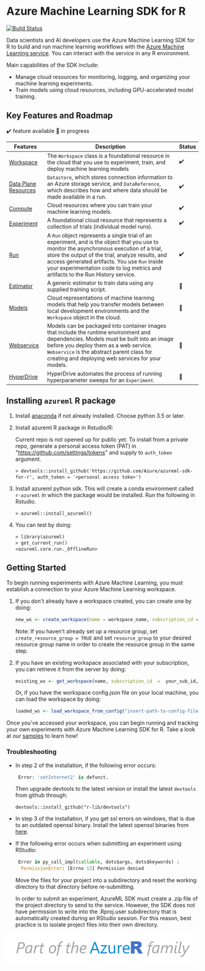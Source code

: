 
# Azure Machine Learning SDK for R

[![Build Status](https://msdata.visualstudio.com/Vienna/_apis/build/status/AzureML-SDK%20R/R%20SDK%20Build?branchName=master)](https://msdata.visualstudio.com/Vienna/_build/latest?definitionId=7523&branchName=master)

Data scientists and AI developers use the Azure Machine Learning SDK for R to build and run machine learning workflows with the  [Azure Machine Learning service](https://docs.microsoft.com/azure/machine-learning/service/overview-what-is-azure-ml). You can interact with the service in any R environment.

Main capabilities of the SDK include:

-   Manage cloud resources for monitoring, logging, and organizing your machine learning experiments.
-   Train models using cloud resources, including GPU-accelerated model training.

## Key Features and Roadmap

:heavy_check_mark: feature available :arrows_counterclockwise: in progress

| Features                                                                                                         | Description                | Status             |
|------------------------------------------------------------------------------------------------------------------|---------------------|---------------------|
[Workspace](https://docs.microsoft.com/python/api/azureml-core/azureml.core.workspace.workspace?view=azure-ml-py)                     | The `Workspace` class is a foundational resource in the cloud that you use to experiment, train, and deploy machine learning models | :heavy_check_mark: |                     |
[Data Plane Resources](https://docs.microsoft.com/en-us/python/api/azureml-core/azureml.data?view=azure-ml-py)     | `Datastore`, which stores connection information to an Azure storage service, and `DataReference`, which describes how and where data should be made available in a run. | :heavy_check_mark: |
[Compute](https://docs.microsoft.com/python/api/overview/azure/ml/intro?view=azure-ml-py#computetarget-runconfiguration-and-scriptrunconfig) | Cloud resources where you can train your machine learning models.| :heavy_check_mark: |
[Experiment](https://docs.microsoft.com/python/api/overview/azure/ml/intro?view=azure-ml-py#experiment) | A foundational cloud resource that represents a collection of trials (individual model runs).| :heavy_check_mark: |
[Run](https://docs.microsoft.com/python/api/overview/azure/ml/intro?view=azure-ml-py#run) | A `Run` object represents a single trial of an experiment, and is the object that you use to monitor the asynchronous execution of a trial, store the output of the trial, analyze results, and access generated artifacts. You use `Run` inside your experimentation code to log metrics and artifacts to the Run History service. | :heavy_check_mark: |
[Estimator](https://docs.microsoft.com/python/api/azureml-train-core/azureml.train.estimator.estimator?view=azure-ml-py) | A generic estimator to train data using any supplied training script. | :arrows_counterclockwise: |
[Models](https://docs.microsoft.com/python/api/overview/azure/ml/intro?view=azure-ml-py#model) | Cloud representations of machine learning models that help you transfer models between local development environments and the `Workspace` object in the cloud. | :arrows_counterclockwise: |
[Webservice](https://docs.microsoft.com/python/api/overview/azure/ml/intro?view=azure-ml-py#image-and-webservice) | Models can be packaged into container images that include the runtime environment and dependencies. Models must be built into an image before you deploy them as a web service. `Webservice` is the abstract parent class for creating and deploying web services for your models. | :arrows_counterclockwise: |
[HyperDrive](https://docs.microsoft.com/en-us/python/api/azureml-train-core/azureml.train.hyperdrive?view=azure-ml-py) | HyperDrive automates the process of running hyperparameter sweeps for an `Experiment`. | :arrows_counterclockwise: |

## Installing `azureml` R package
1. Install [anaconda](https://www.anaconda.com/) if not already installed. Choose python 3.5 or later.

2. Install azureml R package in Rstudio/R:

   Current repo is not opened up for public yet. To install from a private repo, generate a personal access token (PAT) in "https://github.com/settings/tokens" and supply to `auth_token` argument.
   ```
   > devtools::install_github('https://github.com/Azure/azureml-sdk-for-r', auth_token = '<personal access toke>')
   ```

3. Install azureml python sdk. This will create a conda environment
   called `r-azureml` in which the package would be installed. Run the
   following in Rstudio.
   ```
   > azureml::install_azureml()
   ```

4. You can test by doing:
   ```
   > library(azureml)
   > get_current_run()
   <azureml.core.run._OfflineRun>
   ```
## Getting Started

To begin running experiments with Azure Machine Learning, you must establish a connection to your Azure Machine Learning workspace.

1. If you don't already have a workspace created, you can create one by doing:
	```R
	new_ws <- create_workspace(name = workspace_name, subscription_id = your_sub_id, resource_group = your_rg, location = location, create_resource_group = FALSE)
	```
	Note: If you haven't already set up a resource group, set `create_resource_group = TRUE`  and set `resource_group` to your desired resource group name in order to create the resource group in the same step.

2. If you have an existing workspace associated with your subscription, you can retrieve it from the server by doing:
	```R
	existing_ws <- get_workspace(name, subscription_id  =  your_sub_id, resource_group  =  your_rg)
	```
	Or, if you have the workspace config.json file on your local machine, you can load the workspace by doing:
	```R
	loaded_ws <- load_workspace_from_config("insert-path-to-config-file")
	```
Once you've accessed your workspace, you can begin running and tracking your own experiments with Azure Machine Learning SDK for R. Take a look at our [samples](samples/) to learn how!

### Troubleshooting
- In step 2 of the installation, if the following error occurs:
   ```python
    Error: 'setInternet2' is defunct.
    ```
    Then upgrade devtools to the latest version or
   install the latest `devtools` from github through:
   ```
   devtools::install_github("r-lib/devtools")
   ```
- In step 3 of the installation, if you get ssl errors on windows, that is due to an
  outdated openssl binary. Install the latest openssl binaries from
  [here](https://wiki.openssl.org/index.php/Binaries).
- If the following error occurs when submitting an experiment using RStudio:
   ```python
    Error in py_call_impl(callable, dots$args, dots$keywords) : 
     PermissionError: [Errno 13] Permission denied
   ```
  Move the files for your project into a subdirectory and reset the working directory to that directory before re-submitting.
  
  In order to submit an experiment, AzureML SDK must create a .zip file of the project directory to send to the service. However,
  the SDK does not have permission to write into the .Rproj.user subdirectory that is automatically created during an RStudio
  session. For this reason, best practice is to isolate project files into their own directory.


<p align="center"><a href="https://github.com/Azure/AzureR"><img src="https://github.com/Azure/AzureR/raw/master/images/logo2.png" width=800 /></a></p>

